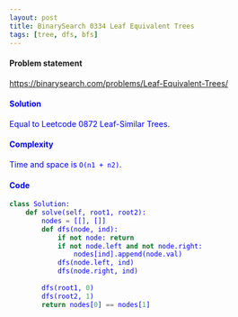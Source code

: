 ```yaml
---
layout: post
title: BinarySearch 0334 Leaf Equivalent Trees
tags: [tree, dfs, bfs]
---
```


#### Problem statement

<a href="https://binarysearch.com/problems/Leaf-Equivalent-Trees/"> <font color = blue>https://binarysearch.com/problems/Leaf-Equivalent-Trees/

#### Solution
Equal to Leetcode 0872 Leaf-Similar Trees.

#### Complexity
Time and space is `O(n1 + n2)`.

#### Code
```python
class Solution:
    def solve(self, root1, root2):
        nodes = [[], []]
        def dfs(node, ind):
            if not node: return
            if not node.left and not node.right:
                nodes[ind].append(node.val)
            dfs(node.left, ind)
            dfs(node.right, ind)
        
        dfs(root1, 0)
        dfs(root2, 1)
        return nodes[0] == nodes[1]
```

